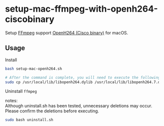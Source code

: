 # setup-mac-ffmpeg-with-openh264-ciscobinary

Setup [FFmpeg](https://github.com/FFmpeg/FFmpeg) support [OpenH264 (Cisco binary)](https://github.com/cisco/openh264) for macOS.

## Usage

Install

```sh
bash setup-mac-openh264.sh

# After the command is complete, you will need to execute the following additional commands
sudo cp /usr/local/lib/libopenh264.dylib /usr/local/lib/libopenh264.7.dylib
```

Uninstall `ffmpeg`

notes:  
Although uninstall.sh has been tested, unnecessary deletions may occur.
Please confirm the deletions before executing.

```sh
sudo bash uninstall.sh
```